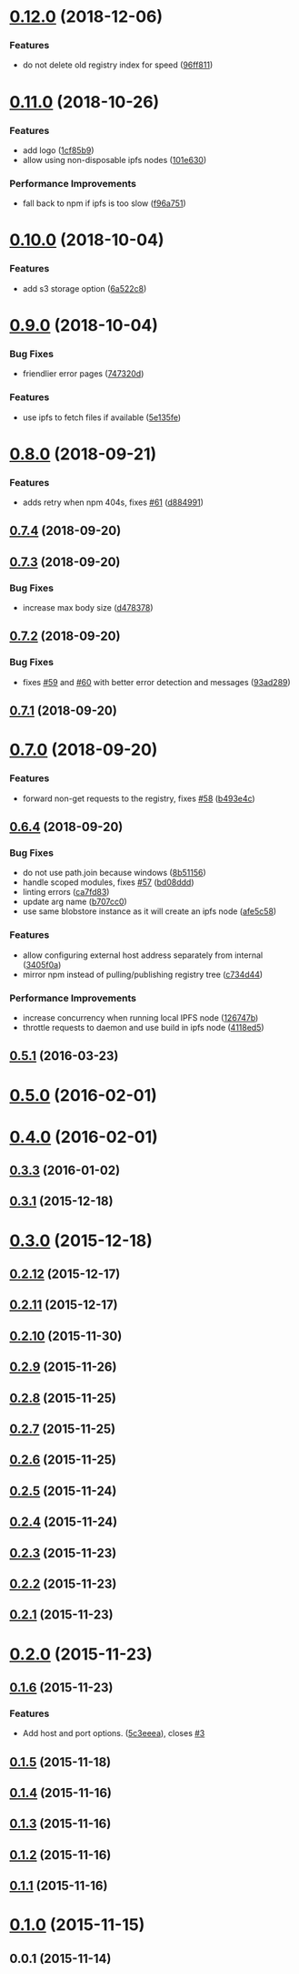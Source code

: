 <a name="0.12.0"></a>
# [0.12.0](https://github.com/ipfs-shipyard/npm-on-ipfs/compare/v0.11.0...v0.12.0) (2018-12-06)


### Features

* do not delete old registry index for speed ([96ff811](https://github.com/ipfs-shipyard/npm-on-ipfs/commit/96ff811))



<a name="0.11.0"></a>
# [0.11.0](https://github.com/ipfs-shipyard/npm-on-ipfs/compare/v0.10.0...v0.11.0) (2018-10-26)


### Features

* add logo ([1cf85b9](https://github.com/ipfs-shipyard/npm-on-ipfs/commit/1cf85b9))
* allow using non-disposable ipfs nodes ([101e630](https://github.com/ipfs-shipyard/npm-on-ipfs/commit/101e630))


### Performance Improvements

* fall back to npm if ipfs is too slow ([f96a751](https://github.com/ipfs-shipyard/npm-on-ipfs/commit/f96a751))



<a name="0.10.0"></a>
# [0.10.0](https://github.com/ipfs-shipyard/npm-on-ipfs/compare/v0.9.0...v0.10.0) (2018-10-04)


### Features

* add s3 storage option ([6a522c8](https://github.com/ipfs-shipyard/npm-on-ipfs/commit/6a522c8))



<a name="0.9.0"></a>
# [0.9.0](https://github.com/ipfs-shipyard/npm-on-ipfs/compare/v0.8.0...v0.9.0) (2018-10-04)


### Bug Fixes

* friendlier error pages ([747320d](https://github.com/ipfs-shipyard/npm-on-ipfs/commit/747320d))


### Features

* use ipfs to fetch files if available ([5e135fe](https://github.com/ipfs-shipyard/npm-on-ipfs/commit/5e135fe))



<a name="0.8.0"></a>
# [0.8.0](https://github.com/ipfs-shipyard/npm-on-ipfs/compare/v0.7.4...v0.8.0) (2018-09-21)


### Features

* adds retry when npm 404s, fixes [#61](https://github.com/ipfs-shipyard/npm-on-ipfs/issues/61) ([d884991](https://github.com/ipfs-shipyard/npm-on-ipfs/commit/d884991))



<a name="0.7.4"></a>
## [0.7.4](https://github.com/ipfs-shipyard/npm-on-ipfs/compare/v0.7.3...v0.7.4) (2018-09-20)



<a name="0.7.3"></a>
## [0.7.3](https://github.com/ipfs-shipyard/npm-on-ipfs/compare/v0.7.2...v0.7.3) (2018-09-20)


### Bug Fixes

* increase max body size ([d478378](https://github.com/ipfs-shipyard/npm-on-ipfs/commit/d478378))



<a name="0.7.2"></a>
## [0.7.2](https://github.com/ipfs-shipyard/npm-on-ipfs/compare/v0.7.1...v0.7.2) (2018-09-20)


### Bug Fixes

* fixes [#59](https://github.com/ipfs-shipyard/npm-on-ipfs/issues/59) and [#60](https://github.com/ipfs-shipyard/npm-on-ipfs/issues/60) with better error detection and messages ([93ad289](https://github.com/ipfs-shipyard/npm-on-ipfs/commit/93ad289))



<a name="0.7.1"></a>
## [0.7.1](https://github.com/ipfs-shipyard/npm-on-ipfs/compare/v0.7.0...v0.7.1) (2018-09-20)



<a name="0.7.0"></a>
# [0.7.0](https://github.com/ipfs-shipyard/npm-on-ipfs/compare/v0.6.4...v0.7.0) (2018-09-20)


### Features

* forward non-get requests to the registry, fixes [#58](https://github.com/ipfs-shipyard/npm-on-ipfs/issues/58) ([b493e4c](https://github.com/ipfs-shipyard/npm-on-ipfs/commit/b493e4c))



<a name="0.6.4"></a>
## [0.6.4](https://github.com/ipfs-shipyard/npm-on-ipfs/compare/v0.5.1...v0.6.4) (2018-09-20)


### Bug Fixes

* do not use path.join because windows ([8b51156](https://github.com/ipfs-shipyard/npm-on-ipfs/commit/8b51156))
* handle scoped modules, fixes [#57](https://github.com/ipfs-shipyard/npm-on-ipfs/issues/57) ([bd08ddd](https://github.com/ipfs-shipyard/npm-on-ipfs/commit/bd08ddd))
* linting errors ([ca7fd83](https://github.com/ipfs-shipyard/npm-on-ipfs/commit/ca7fd83))
* update arg name ([b707cc0](https://github.com/ipfs-shipyard/npm-on-ipfs/commit/b707cc0))
* use same blobstore instance as it will create an ipfs node ([afe5c58](https://github.com/ipfs-shipyard/npm-on-ipfs/commit/afe5c58))


### Features

* allow configuring external host address separately from internal ([3405f0a](https://github.com/ipfs-shipyard/npm-on-ipfs/commit/3405f0a))
* mirror npm instead of pulling/publishing registry tree ([c734d44](https://github.com/ipfs-shipyard/npm-on-ipfs/commit/c734d44))


### Performance Improvements

* increase concurrency when running local IPFS node ([126747b](https://github.com/ipfs-shipyard/npm-on-ipfs/commit/126747b))
* throttle requests to daemon and use build in ipfs node ([4118ed5](https://github.com/ipfs-shipyard/npm-on-ipfs/commit/4118ed5))



<a name="0.5.1"></a>
## [0.5.1](https://github.com/ipfs-shipyard/npm-on-ipfs/compare/v0.5.0...v0.5.1) (2016-03-23)



<a name="0.5.0"></a>
# [0.5.0](https://github.com/ipfs-shipyard/npm-on-ipfs/compare/v0.4.0...v0.5.0) (2016-02-01)



<a name="0.4.0"></a>
# [0.4.0](https://github.com/ipfs-shipyard/npm-on-ipfs/compare/v0.3.3...v0.4.0) (2016-02-01)



<a name="0.3.3"></a>
## [0.3.3](https://github.com/ipfs-shipyard/npm-on-ipfs/compare/v0.3.1...v0.3.3) (2016-01-02)



<a name="0.3.1"></a>
## [0.3.1](https://github.com/ipfs-shipyard/npm-on-ipfs/compare/v0.3.0...v0.3.1) (2015-12-18)



<a name="0.3.0"></a>
# [0.3.0](https://github.com/ipfs-shipyard/npm-on-ipfs/compare/v0.2.12...v0.3.0) (2015-12-18)



<a name="0.2.12"></a>
## [0.2.12](https://github.com/ipfs-shipyard/npm-on-ipfs/compare/v0.2.11...v0.2.12) (2015-12-17)



<a name="0.2.11"></a>
## [0.2.11](https://github.com/ipfs-shipyard/npm-on-ipfs/compare/v0.2.10...v0.2.11) (2015-12-17)



<a name="0.2.10"></a>
## [0.2.10](https://github.com/ipfs-shipyard/npm-on-ipfs/compare/v0.2.9...v0.2.10) (2015-11-30)



<a name="0.2.9"></a>
## [0.2.9](https://github.com/ipfs-shipyard/npm-on-ipfs/compare/v0.2.8...v0.2.9) (2015-11-26)



<a name="0.2.8"></a>
## [0.2.8](https://github.com/ipfs-shipyard/npm-on-ipfs/compare/v0.2.7...v0.2.8) (2015-11-25)



<a name="0.2.7"></a>
## [0.2.7](https://github.com/ipfs-shipyard/npm-on-ipfs/compare/v0.2.6...v0.2.7) (2015-11-25)



<a name="0.2.6"></a>
## [0.2.6](https://github.com/ipfs-shipyard/npm-on-ipfs/compare/v0.2.5...v0.2.6) (2015-11-25)



<a name="0.2.5"></a>
## [0.2.5](https://github.com/ipfs-shipyard/npm-on-ipfs/compare/v0.2.4...v0.2.5) (2015-11-24)



<a name="0.2.4"></a>
## [0.2.4](https://github.com/ipfs-shipyard/npm-on-ipfs/compare/v0.2.3...v0.2.4) (2015-11-24)



<a name="0.2.3"></a>
## [0.2.3](https://github.com/ipfs-shipyard/npm-on-ipfs/compare/v0.2.2...v0.2.3) (2015-11-23)



<a name="0.2.2"></a>
## [0.2.2](https://github.com/ipfs-shipyard/npm-on-ipfs/compare/v0.2.1...v0.2.2) (2015-11-23)



<a name="0.2.1"></a>
## [0.2.1](https://github.com/ipfs-shipyard/npm-on-ipfs/compare/v0.2.0...v0.2.1) (2015-11-23)



<a name="0.2.0"></a>
# [0.2.0](https://github.com/ipfs-shipyard/npm-on-ipfs/compare/v0.1.6...v0.2.0) (2015-11-23)



<a name="0.1.6"></a>
## [0.1.6](https://github.com/ipfs-shipyard/npm-on-ipfs/compare/v0.1.5...v0.1.6) (2015-11-23)


### Features

* Add host and port options. ([5c3eeea](https://github.com/ipfs-shipyard/npm-on-ipfs/commit/5c3eeea)), closes [#3](https://github.com/ipfs-shipyard/npm-on-ipfs/issues/3)



<a name="0.1.5"></a>
## [0.1.5](https://github.com/ipfs-shipyard/npm-on-ipfs/compare/v0.1.4...v0.1.5) (2015-11-18)



<a name="0.1.4"></a>
## [0.1.4](https://github.com/ipfs-shipyard/npm-on-ipfs/compare/v0.1.3...v0.1.4) (2015-11-16)



<a name="0.1.3"></a>
## [0.1.3](https://github.com/ipfs-shipyard/npm-on-ipfs/compare/v0.1.2...v0.1.3) (2015-11-16)



<a name="0.1.2"></a>
## [0.1.2](https://github.com/ipfs-shipyard/npm-on-ipfs/compare/v0.1.1...v0.1.2) (2015-11-16)



<a name="0.1.1"></a>
## [0.1.1](https://github.com/ipfs-shipyard/npm-on-ipfs/compare/v0.1.0...v0.1.1) (2015-11-16)



<a name="0.1.0"></a>
# [0.1.0](https://github.com/ipfs-shipyard/npm-on-ipfs/compare/v0.0.1...v0.1.0) (2015-11-15)



<a name="0.0.1"></a>
## 0.0.1 (2015-11-14)



